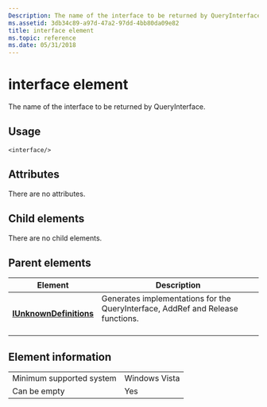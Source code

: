 ```yaml
---
Description: The name of the interface to be returned by QueryInterface.
ms.assetid: 3db34c89-a97d-47a2-97dd-4bb80da09e82
title: interface element
ms.topic: reference
ms.date: 05/31/2018
---
```


# interface element

The name of the interface to be returned by QueryInterface.

## Usage

``` syntax
<interface/>
```

## Attributes

There are no attributes.

## Child elements

There are no child elements.

## Parent elements



| Element                                                       | Description                                                                                            |
|---------------------------------------------------------------|--------------------------------------------------------------------------------------------------------|
| [**IUnknownDefinitions**](iunknowndefinitions.md)<br/> | Generates implementations for the QueryInterface, AddRef and Release functions.<br/> <br/> |



## Element information



|                                     |               |
|-------------------------------------|---------------|
| Minimum supported system<br/> | Windows Vista |
| Can be empty                        | Yes           |



 

 




